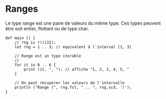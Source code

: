 # Ranges

Le type range est une paire de valeurs du même type. Ces types peuvent être soit entier, flottant ou de type char.

```ymir
def main () {
    // rng is r!(i32);
    let rng = 1 .. 3; // equivalent à l'interval [1, 3[

    // Range est un type iterable
    // 
    for it in 0 .. 6 {
        print (it, ", "); // affiche "1, 2, 3, 4, 5, "
    }

    // On peut récuperer les valeurs de l'intervalle
    println ("Range (", rng.fst, " .. ", rng.scd, ')');        
}
```

